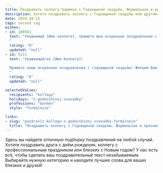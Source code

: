 ```yaml
---
title: Поздравить коллегу бармена с Годовщиной свадьбы. Формальное и красивое
description: Хотите поздравить коллегу с Годовщиной свадьбы или другим праздником? Наш ИИ создаст незабываемое поздравление, а вы обязательно выделитесь среди других.  
date: 2024-10-22
tags: second tag
wishes:
- id: 100561
  text: "Уважаемый [Имя коллеги], примите мои искренние поздравления с замечательной годовщиной вашей свадьбы! Желаю вам,  дорогие супруги,  многих лет совместного счастья, любви, взаимопонимания и  семейного благополучия. Пусть ваш союз будет таким же крепким и неповторимым, как лучшие коктейли, которые вы, [Имя коллеги], мастерски создаете за барной стойкой. Счастья вам и дальнейшего процветания!
  "
  rating: "0"
  updated: "null"
- id: 5211
  text: "Уважаемый/ая [Имя Коллеги]!
  
  Примите наши искренние поздравления с годовщиной свадьбы! Желаем Вам и Вашей семье  благополучия, взаимопонимания и долгих лет счастливой совместной жизни, наполненной яркими моментами, словно коктейли, которые Вы так мастерски создаете.
  "
  rating: "0"
  updated: "null"

selectedValues:
  recipients: "kollegu"
  holidays: "s-godovshinoj-svavadby"
  professions: "barmen"
  style: "formalnoje"

links:
- slug: "pozdravit-kollegu-s-godovshinoj-svavadby-formalnoje"
  title: "Поздравить коллегу с Годовщиной свадьбы. Формальное и красивое"
---
```


Здесь вы найдете отличную подборку поздравлений на любой случай.
Хотите поздравить друга с днём рождения, коллегу с профессиональным праздником или близких с Новым годом? У нас есть всё, чтобы сделать ваш поздравительный текст незабываемым. Выбирайте нужную категорию и находите лучшие слова для ваших близких и друзей!
